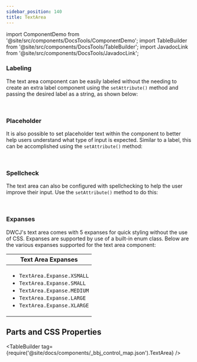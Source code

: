 ```yaml
---
sidebar_position: 140
title: TextArea
---
```


import ComponentDemo from '@site/src/components/DocsTools/ComponentDemo';
import TableBuilder from '@site/src/components/DocsTools/TableBuilder';
import JavadocLink from '@site/src/components/DocsTools/JavadocLink';

<JavadocLink type="engine" location="org/dwcj/component/textarea/TextArea"/>

### Labeling

The text area component can be easily labeled without the needing to create an extra label component using the `setAttribute()` method and passing the desired label as a string, as shown below: <br/>

<ComponentDemo 
path='https://hot.bbx.kitchen/webapp/controlsamples?class=control_demos.textareademos.TextAreaLabel' 
javaE='https://raw.githubusercontent.com/DwcJava/ControlSamples/main/src/main/java/control_demos/textareademos/TextAreaLabel.java'
javaC='https://raw.githubusercontent.com/DwcJava/ControlSamples/main/src/main/code_snippets/textarea/Label.txt'
cssURL='https://raw.githubusercontent.com/DwcJava/ControlSamples/main/src/main/resources/css/textareastyles/text_area_styles.css' 
javaHighlight='{15}'
height = '125px'
/>

<br/>

### Placeholder

It is also possible to set placeholder text within the component to better help users understand what type of input is expected. Similar to a label, this can be accomplished using the `setAttribute()` method: <br/>

<ComponentDemo 
path='https://hot.bbx.kitchen/webapp/controlsamples?class=control_demos.textareademos.TextAreaPlaceholder' 
javaE='https://raw.githubusercontent.com/DwcJava/ControlSamples/main/src/main/java/control_demos/textareademos/TextAreaPlaceholder.java'
javaC='https://raw.githubusercontent.com/DwcJava/ControlSamples/main/src/main/code_snippets/textarea/Placeholder.txt'
cssURL='https://raw.githubusercontent.com/DwcJava/ControlSamples/main/src/main/resources/css/textareastyles/text_area_styles.css' 
javaHighlight='{16}'
height = '125px'
/>

<br/>

### Spellcheck

The text area can also be configured with spellchecking to help the user improve their input. Use the `setAttribute()` method to do this:

<ComponentDemo 
path='https://hot.bbx.kitchen/webapp/controlsamples?class=control_demos.textareademos.TextAreaSpellcheck' 
javaE='https://raw.githubusercontent.com/DwcJava/ControlSamples/main/src/main/java/control_demos/textareademos/TextAreaSpellcheck.java'
javaC='https://raw.githubusercontent.com/DwcJava/ControlSamples/main/src/main/code_snippets/textarea/Spellcheck.txt'
cssURL='https://raw.githubusercontent.com/DwcJava/ControlSamples/main/src/main/resources/css/textareastyles/text_area_styles.css' 
javaHighlight='{16}'
height = '125px'
/>

<br/>

### Expanses

DWCJ's text area comes with 5 expanses for quick styling without the use of CSS. Expanses are supported by use of a built-in enum class.
Below are the various expanses supported for the text area component: <br/>

<ComponentDemo 
path='https://hot.bbx.kitchen/webapp/controlsamples?class=control_demos.textareademos.TextAreaExpanse' 
javaE='https://raw.githubusercontent.com/DwcJava/ControlSamples/main/src/main/java/control_demos/textareademos/TextAreaExpanse.java'
javaC='https://raw.githubusercontent.com/DwcJava/ControlSamples/main/src/main/code_snippets/textarea/Expanse.txt'
cssURL='https://raw.githubusercontent.com/DwcJava/ControlSamples/main/src/main/resources/css/textareastyles/text_area_styles.css' 
javaHighlight='{19,23,27,31,35}'
height = '200px'
/>

|Text Area Expanses|
|-|
|<ul><li>```TextArea.Expanse.XSMALL```</li><li>```TextArea.Expanse.SMALL```</li><li>```TextArea.Expanse.MEDIUM```</li><li>```TextArea.Expanse.LARGE```</li><li>```TextArea.Expanse.XLARGE```</li></ul>|

## Parts and CSS Properties

<TableBuilder tag={require('@site/docs/components/_bbj_control_map.json').TextArea} />